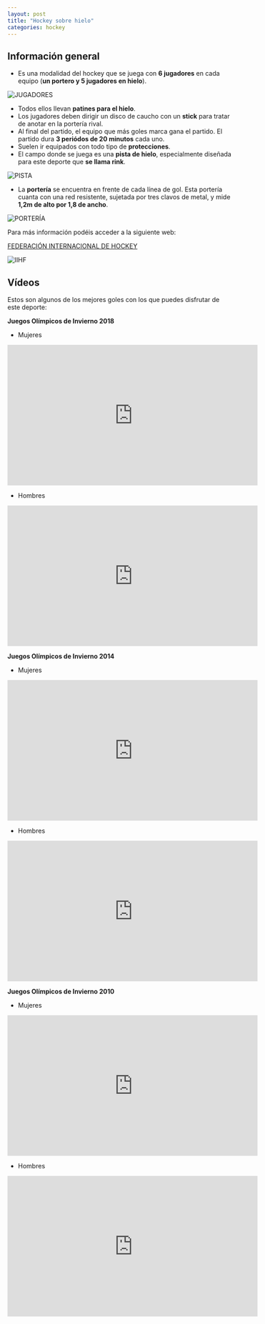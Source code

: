 ```yaml
---
layout: post
title: "Hockey sobre hielo"
categories: hockey
---
```


## Información general

* Es una modalidad del hockey que se juega con **6 jugadores** en cada equipo (**un portero y 5 jugadores en hielo**).

![JUGADORES](https://danieledufis.github.io/images_text/hielo_jugadores.jpg)

* Todos ellos llevan **patines para el hielo**.
* Los jugadores deben dirigir un disco de caucho con un **stick** para tratar de anotar en la portería rival.
* Al final del partido, el equipo que más goles marca gana el partido. El partido dura **3 periódos de 20 minutos** cada uno.
* Suelen ir equipados con todo tipo de **protecciones**.
* El campo donde se juega es una **pista de hielo**, especialmente diseñada para este deporte que **se llama rink**.

![PISTA](https://danieledufis.github.io/images_text/hielo_pista2.jpg)

* La **portería** se encuentra en frente de cada línea de gol. Esta portería cuanta con una red resistente, sujetada por tres clavos de metal, y mide **1,2m de alto por 1,8 de ancho**.

![PORTERÍA](https://danieledufis.github.io/images_text/hielo_porteria.jpg)

Para más información podéis acceder a la siguiente web:

[FEDERACIÓN INTERNACIONAL DE HOCKEY](https://www.iihf.com/)

![IIHF](https://danieledufis.github.io/images_text/hockey_hielo_federacion.png)

## Vídeos

Estos son algunos de los mejores goles con los que puedes disfrutar de este deporte:
 
**Juegos Olímpicos de Invierno 2018**
 
* Mujeres

<iframe width="560" height="315" src="https://www.youtube.com/embed/SSpCDxHYkVk" title="YouTube video player" frameborder="0" allow="accelerometer; autoplay; clipboard-write; encrypted-media; gyroscope; picture-in-picture" allowfullscreen></iframe>

* Hombres

<iframe width="560" height="315" src="https://www.youtube.com/embed/WfRBwfyZsAI" title="YouTube video player" frameborder="0" allow="accelerometer; autoplay; clipboard-write; encrypted-media; gyroscope; picture-in-picture" allowfullscreen></iframe>

**Juegos Olímpicos de Invierno 2014**

* Mujeres

<iframe width="560" height="315" src="https://www.youtube.com/embed/NqBHav5puKA" title="YouTube video player" frameborder="0" allow="accelerometer; autoplay; clipboard-write; encrypted-media; gyroscope; picture-in-picture" allowfullscreen></iframe>

* Hombres

<iframe width="560" height="315" src="https://www.youtube.com/embed/MB-5_bgqRZU" title="YouTube video player" frameborder="0" allow="accelerometer; autoplay; clipboard-write; encrypted-media; gyroscope; picture-in-picture" allowfullscreen></iframe>
 
**Juegos Olímpicos de Invierno 2010**
 
* Mujeres

<iframe width="560" height="315" src="https://www.youtube.com/embed/allADNXAAMA" title="YouTube video player" frameborder="0" allow="accelerometer; autoplay; clipboard-write; encrypted-media; gyroscope; picture-in-picture" allowfullscreen></iframe>

* Hombres

<iframe width="560" height="315" src="https://www.youtube.com/embed/G7DeQbTzPE8" title="YouTube video player" frameborder="0" allow="accelerometer; autoplay; clipboard-write; encrypted-media; gyroscope; picture-in-picture" allowfullscreen></iframe>
